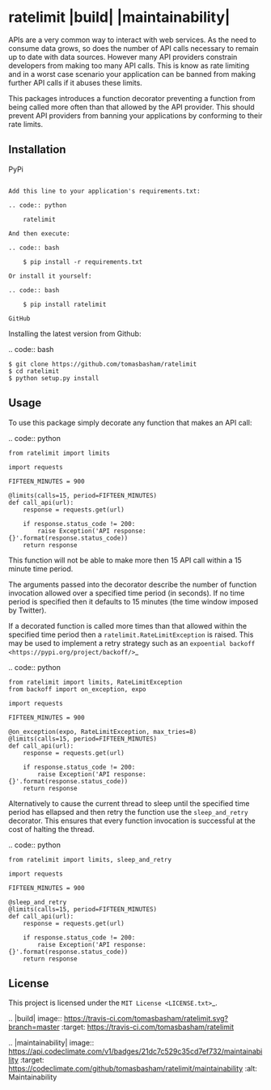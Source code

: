 ratelimit |build| |maintainability|
===================================

APIs are a very common way to interact with web services. As the need to
consume data grows, so does the number of API calls necessary to remain up to
date with data sources. However many API providers constrain developers from
making too many API calls. This is know as rate limiting and in a worst case
scenario your application can be banned from making further API calls if it
abuses these limits.

This packages introduces a function decorator preventing a function from being
called more often than that allowed by the API provider. This should prevent
API providers from banning your applications by conforming to their rate
limits.

Installation
------------

PyPi
~~~~

Add this line to your application's requirements.txt:

.. code:: python

    ratelimit

And then execute:

.. code:: bash

    $ pip install -r requirements.txt

Or install it yourself:

.. code:: bash

    $ pip install ratelimit

GitHub
~~~~~~

Installing the latest version from Github:

.. code:: bash

    $ git clone https://github.com/tomasbasham/ratelimit
    $ cd ratelimit
    $ python setup.py install

Usage
-----

To use this package simply decorate any function that makes an API call:

.. code:: python

    from ratelimit import limits

    import requests

    FIFTEEN_MINUTES = 900

    @limits(calls=15, period=FIFTEEN_MINUTES)
    def call_api(url):
        response = requests.get(url)

        if response.status_code != 200:
            raise Exception('API response: {}'.format(response.status_code))
        return response

This function will not be able to make more then 15 API call within a 15 minute
time period.

The arguments passed into the decorator describe the number of function
invocation allowed over a specified time period (in seconds). If no time period
is specified then it defaults to 15 minutes (the time window imposed by
Twitter).

If a decorated function is called more times than that allowed within the
specified time period then a ``ratelimit.RateLimitException`` is raised. This
may be used to implement a retry strategy such as an `expoential backoff
<https://pypi.org/project/backoff/>`_

.. code:: python

    from ratelimit import limits, RateLimitException
    from backoff import on_exception, expo

    import requests

    FIFTEEN_MINUTES = 900

    @on_exception(expo, RateLimitException, max_tries=8)
    @limits(calls=15, period=FIFTEEN_MINUTES)
    def call_api(url):
        response = requests.get(url)

        if response.status_code != 200:
            raise Exception('API response: {}'.format(response.status_code))
        return response

Alternatively to cause the current thread to sleep until the specified time
period has ellapsed and then retry the function use the ``sleep_and_retry``
decorator. This ensures that every function invocation is successful at the
cost of halting the thread.

.. code:: python

    from ratelimit import limits, sleep_and_retry

    import requests

    FIFTEEN_MINUTES = 900

    @sleep_and_retry
    @limits(calls=15, period=FIFTEEN_MINUTES)
    def call_api(url):
        response = requests.get(url)

        if response.status_code != 200:
            raise Exception('API response: {}'.format(response.status_code))
        return response

License
-------

This project is licensed under the `MIT License <LICENSE.txt>`_.

.. |build| image:: https://travis-ci.com/tomasbasham/ratelimit.svg?branch=master
    :target: https://travis-ci.com/tomasbasham/ratelimit

.. |maintainability| image:: https://api.codeclimate.com/v1/badges/21dc7c529c35cd7ef732/maintainability
    :target: https://codeclimate.com/github/tomasbasham/ratelimit/maintainability
    :alt: Maintainability
